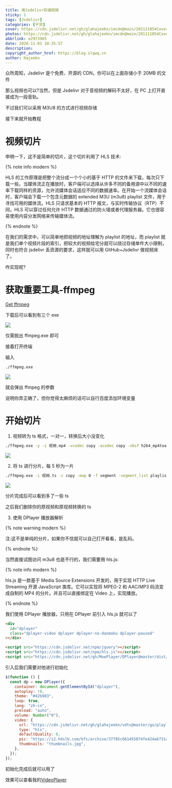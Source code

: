 ```yaml
---
title: 用Jsdelivr存储视频
sticky: 1
tags: [Jsdelivr]
categories: [干货]
cover: https://cdn.jsdelivr.net/gh/glahajeekn/imcdn@main/201111054Cover.png
photos: https://cdn.jsdelivr.net/gh/glahajeekn/imcdn@main/201111054Cover.png
abbrlink: e2973985
date: 2020-11-01 10:35:57
description:
copyright_author_href: https://blog.slqwq.cn
author: Hajeekn
---
```


众所周知，Jsdelivr 是个免费、开源的 CDN，你可以在上面存储小于 20MB 的文件

那么视频也可以?当然，但是 Jsdelivr 对于音视频的解码不太好，在 PC 上打开直接成为一段音轨。

不过我们可以采用 M3U8 的方式进行视频存储

接下来就开始教程

# 视频切片

申明一下，这不是简单的切片，这个切片利用了 HLS 技术:

{% note info modern %}

HLS 的工作原理是把整个流分成一个个小的基于 HTTP 的文件来下载，每次只下载一些。当媒体流正在播放时，客户端可以选择从许多不同的备用源中以不同的速率下载同样的资源，允许流媒体会话适应不同的数据速率。在开始一个流媒体会话时，客户端会下载一个包含元数据的 extended M3U (m3u8) playlist 文件，用于寻找可用的媒体流。HLS 只请求基本的 HTTP 报文，与实时传输协议（RTP）不同，HLS 可以穿过任何允许 HTTP 数据通过的防火墙或者代理服务器。它也很容易使用内容分发网络来传输媒体流。

{% endnote %}

在我们的需求中，可以简单地把视频的地址理解为 playlist 的地址，而 playlist 就是我们单个视频片段的索引，把较大的视频给宅分就可以绕过存储单件大小限制，同时也符合 jsdelivr 丢资源的要求，这样就可以用 GitHub+Jsdelivr 做视频床了。

咋实现呢?

# 获取重要工具-ffmpeg

[ Get ffmpeg](https://ffmpeg.zeranoe.com/builds/)

下载后可以看到有三个 exe

![](https://cdn.jsdelivr.net/gh/glahajeekn/imcdn@main/images/image-20201101122004635.png#alt=image-20201101122004635#align=left&display=inline&height=890&margin=%5Bobject%20Object%5D&originHeight=890&originWidth=1210&status=done&style=none&width=1210)

仅需脱出 ffmpeg.exe 即可

接着打开终端

输入

```bash
./ffmpeg.exe
```

![](https://cdn.jsdelivr.net/gh/glahajeekn/imcdn@main/images/image-20201101122241135.png#alt=image-20201101122241135#align=left&display=inline&height=1020&margin=%5Bobject%20Object%5D&originHeight=1020&originWidth=1920&status=done&style=none&width=1920)

就会弹出 ffmpeg 的参数

说明你弄正确了，但你觉得太麻烦的话可以自行百度添加环境变量

# 开始切片

1. 视频转为 ts 格式，一对一，转换后大小没变化

```bash
./ffmpeg.exe -y -i 视频.mp4 -vcodec copy -acodec copy -vbsf h264_mp4toannexb 视频.ts
```

![](https://cdn.jsdelivr.net/gh/glahajeekn/imcdn@main/images/image-20201101123540046.png#alt=image-20201101123540046#align=left&display=inline&height=383&margin=%5Bobject%20Object%5D&originHeight=383&originWidth=1200&status=done&style=none&width=1200)

2. 将 ts 进行分片，每 5 秒为一片

```bash
./ffmpeg.exe -i 视频.ts -c copy -map 0 -f segment -segment_list playlist.m3u8 -segment_time 5 视频%03d.ts
```

![](https://cdn.jsdelivr.net/gh/glahajeekn/imcdn@main/images/image-20201101123856094.png#alt=image-20201101123856094#align=left&display=inline&height=774&margin=%5Bobject%20Object%5D&originHeight=774&originWidth=1669&status=done&style=none&width=1669)

分片完成后可以看到多了一些 ts

之后我们删除你的原视频和原视频转换的 ts

3. 使用 DPlayer 播放器解析

{% note warning modern %}

注:这不是单纯的分片，如果你不信就可以自己打开看看，是乱码。

{% endnote %}

当然直接试图访问 m3u8 也是不行的，我们需要用 hls.js:

{% note info modern %}

hls.js 是一款基于 Media Source Extensions 开发的，用于实现 HTTP Live Streaming 开源 JavaScript 类库。它可以实现将 MPEG-2 和 AAC/MP3 码流变成自制的 MP4 的分片。并且可以直接绑定在 Video 上，实现播放。

{% endnote %}

我们使用 DPlayer 播放器，只用在 DPlayer 前引入 hls.js 就可以了

```html
<div
  id="dplayer"
  class="dplayer-video dplayer dplayer-no-danmaku dplayer-paused"
></div>

<script src="https://cdn.jsdelivr.net/npm/jquery"></script>
<script src="https://cdn.jsdelivr.net/npm/hls.js"></script>
<script src="https://cdn.jsdelivr.net/gh/MoePlayer/DPlayer@master/dist/DPlayer.min.js"></script>
```

引入后我们需要对他进行初始化

```javascript
$(function () {
  const dp = new DPlayer({
    container: document.getElementById("dplayer"),
    autoplay: !0,
    theme: "#42b983",
    loop: true,
    lang: "zh-cn",
    preload: "auto",
    volume: Number("0"),
    video: {
      url: "https://cdn.jsdelivr.net/gh/glahajeekn/vdts@master/go/playlist.m3u8", //自己的m3u8地址
      type: "hls",
      defaultQuality: 0,
      pic: "https://i2.hdslb.com/bfs/archive/37785c661455874fe424a6731a9c6b82e31cef7a.jpg", //视频未播放前的封面
      thumbnails: "thumbnails.jpg",
    },
  });
});
```

初始化完成后就可以用了

效果可以查看我的[VideoPlayer](/VideoPlayer)
